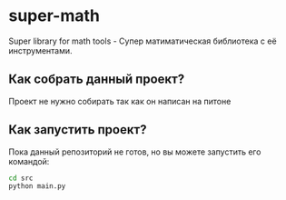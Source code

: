 # super-math
Super library for math tools - Супер матиматическая библиотека с её инструментами.

## Как собрать данный проект?
Проект не нужно собирать так как он написан на питоне

## Как запустить проект?
Пока данный репозиторий не готов, 
но вы можете запустить его командой:
```bash
cd src
python main.py
```
